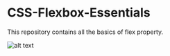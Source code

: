 # CSS-Flexbox-Essentials

This repository contains all the basics of flex property.

![alt text](https://user-images.githubusercontent.com/17100824/29529259-9b61c62e-86bc-11e7-8f31-712f72e4d5ea.png)

